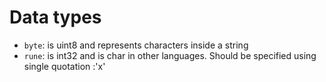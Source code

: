 # Data types

- `byte`: is uint8 and represents characters inside a string
- `rune`: is int32 and is char in other languages. Should be specified using single quotation :'x'